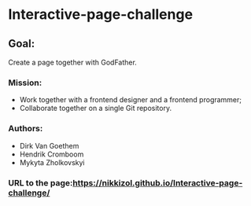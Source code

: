 # Interactive-page-challenge
## Goal:
Create a page together with GodFather.
### Mission:
* Work together with a frontend designer and a frontend programmer;
* Collaborate together on a single Git repository.
### Authors:
* Dirk Van Goethem
* Hendrik Cromboom
* Mykyta Zholkovskyi
### URL to the page:https://nikkizol.github.io/Interactive-page-challenge/
